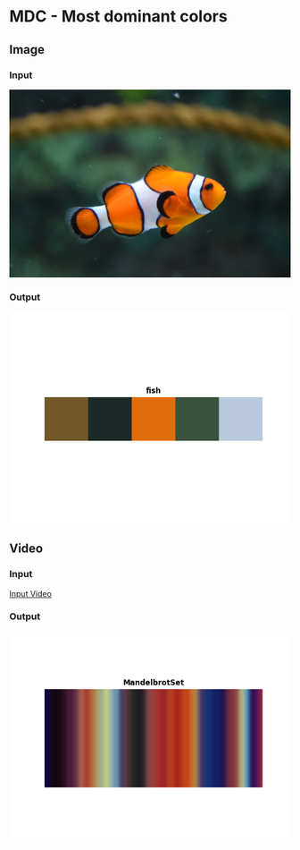 # MDC - Most dominant colors
## Image
### Input
![](fish.jpg)
### Output
![](fish.png)
## Video 
### Input
[Input Video](https://www.youtube.com/watch?v=b005iHf8Z3g)
### Output
![](MandelbrotSet.png)